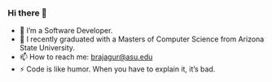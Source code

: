 ### Hi there 👋

<!--
**noobmasterbala/noobmasterbala** is a ✨ _special_ ✨ repository because its `README.md` (this file) appears on your GitHub profile.

Here are some ideas to get you started:
-->
- 🔭 I’m a Software Developer.
- 🌱 I recently graduated with a Masters of Computer Science from Arizona State University.
- 📫 How to reach me: brajagur@asu.edu
- ⚡ Code is like humor. When you have to explain it, it’s bad.


<!--![Balaji's GitHub stats](https://github-readme-stats.vercel.app/api?username=noobmasterbala&count_private=true&show_icons=true&theme=tokyonight)-->
